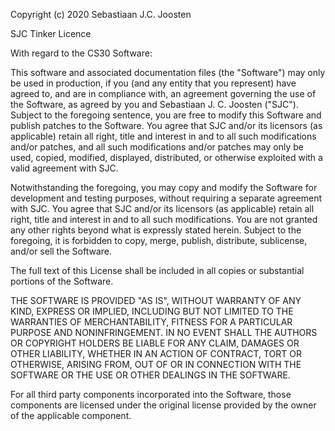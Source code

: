 Copyright (c) 2020 Sebastiaan J.C. Joosten

SJC Tinker Licence

With regard to the CS30 Software:

This software and associated documentation files (the "Software") may only be
used in production, if you (and any entity that you represent) have agreed to,
and are in compliance with, an agreement governing the use of the Software,
as agreed by you and Sebastiaan J. C. Joosten ("SJC").
Subject to the foregoing sentence, you are free to modify this Software and
publish patches to the Software. You agree that SJC and/or its licensors (as
applicable) retain all right, title and interest in and to all such
modifications and/or patches, and all such modifications and/or patches may
only be used, copied, modified, displayed, distributed, or otherwise exploited
with a valid agreement with SJC.

Notwithstanding the foregoing, you may copy and modify the Software for
development and testing purposes, without requiring a separate agreement with
SJC. You agree that SJC and/or its licensors (as applicable) retain all right,
title and interest in and to all such modifications. You are not granted any
other rights beyond what is expressly stated herein. Subject to the foregoing,
it is forbidden to copy, merge, publish, distribute, sublicense, and/or sell
the Software.

The full text of this License shall be included in all copies or substantial
portions of the Software.

THE SOFTWARE IS PROVIDED "AS IS", WITHOUT WARRANTY OF ANY KIND, EXPRESS OR
IMPLIED, INCLUDING BUT NOT LIMITED TO THE WARRANTIES OF MERCHANTABILITY,
FITNESS FOR A PARTICULAR PURPOSE AND NONINFRINGEMENT. IN NO EVENT SHALL THE
AUTHORS OR COPYRIGHT HOLDERS BE LIABLE FOR ANY CLAIM, DAMAGES OR OTHER
LIABILITY, WHETHER IN AN ACTION OF CONTRACT, TORT OR OTHERWISE, ARISING FROM,
OUT OF OR IN CONNECTION WITH THE SOFTWARE OR THE USE OR OTHER DEALINGS IN THE
SOFTWARE.

For all third party components incorporated into the Software, those
components are licensed under the original license provided by the owner of the
applicable component.

